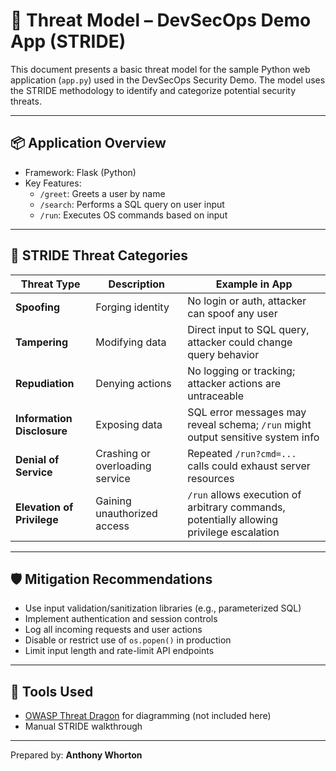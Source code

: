 # 🧠 Threat Model – DevSecOps Demo App (STRIDE)

This document presents a basic threat model for the sample Python web application (`app.py`) used in the DevSecOps Security Demo. The model uses the STRIDE methodology to identify and categorize potential security threats.

---

## 📦 Application Overview

- Framework: Flask (Python)
- Key Features:
  - `/greet`: Greets a user by name
  - `/search`: Performs a SQL query on user input
  - `/run`: Executes OS commands based on input

---

## 🔐 STRIDE Threat Categories

| Threat Type | Description | Example in App |
|-------------|-------------|----------------|
| **Spoofing** | Forging identity | No login or auth, attacker can spoof any user |
| **Tampering** | Modifying data | Direct input to SQL query, attacker could change query behavior |
| **Repudiation** | Denying actions | No logging or tracking; attacker actions are untraceable |
| **Information Disclosure** | Exposing data | SQL error messages may reveal schema; `/run` might output sensitive system info |
| **Denial of Service** | Crashing or overloading service | Repeated `/run?cmd=...` calls could exhaust server resources |
| **Elevation of Privilege** | Gaining unauthorized access | `/run` allows execution of arbitrary commands, potentially allowing privilege escalation |

---

## 🛡️ Mitigation Recommendations

- Use input validation/sanitization libraries (e.g., parameterized SQL)
- Implement authentication and session controls
- Log all incoming requests and user actions
- Disable or restrict use of `os.popen()` in production
- Limit input length and rate-limit API endpoints

---

## 🧭 Tools Used

- [OWASP Threat Dragon](https://owasp.org/www-project-threat-dragon/) for diagramming (not included here)
- Manual STRIDE walkthrough

---

Prepared by: **Anthony Whorton**  

